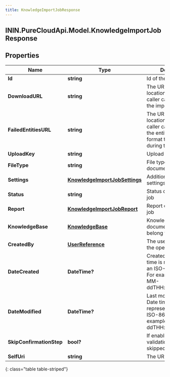 ```yaml
---
title: KnowledgeImportJobResponse
---
```

## ININ.PureCloudApi.Model.KnowledgeImportJobResponse

## Properties

|Name | Type | Description | Notes|
|------------ | ------------- | ------------- | -------------|
| **Id** | **string** | Id of the import job | [optional] |
| **DownloadURL** | **string** | The URL of the location at which the caller can download the imported file. | [optional] |
| **FailedEntitiesURL** | **string** | The URL of the location at which the caller can download the entities in json format that failed during the import. | [optional] |
| **UploadKey** | **string** | Upload key | |
| **FileType** | **string** | File type of the document | |
| **Settings** | [**KnowledgeImportJobSettings**](KnowledgeImportJobSettings.html) | Additional optional settings | [optional] |
| **Status** | **string** | Status of the import job | [optional] |
| **Report** | [**KnowledgeImportJobReport**](KnowledgeImportJobReport.html) | Report of the import job | [optional] |
| **KnowledgeBase** | [**KnowledgeBase**](KnowledgeBase.html) | Knowledge base which document import does belong to | [optional] |
| **CreatedBy** | [**UserReference**](UserReference.html) | The user who created the operation | [optional] |
| **DateCreated** | **DateTime?** | Created date. Date time is represented as an ISO-8601 string. For example: yyyy-MM-ddTHH:mm:ss[.mmm]Z | [optional] |
| **DateModified** | **DateTime?** | Last modified date. Date time is represented as an ISO-8601 string. For example: yyyy-MM-ddTHH:mm:ss[.mmm]Z | [optional] |
| **SkipConfirmationStep** | **bool?** | If enabled pre-validation step will be skipped. | [optional] |
| **SelfUri** | **string** | The URI for this object | [optional] |
{: class="table table-striped"}


